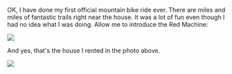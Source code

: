 OK, I have done my first official mountain bike ride ever. There are miles and miles of fantastic trails right near the house. It was a lot of fun even though I had no idea what I was doing. Allow me to introduce the Red Machine:

![](/photos/flagstaff_2008_part_1/040_bike.jpg)

And yes, that's the house I rented in the photo above.

![](/photos/flagstaff_2008_part_1/041_bike_sign.jpg)